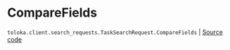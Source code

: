 # CompareFields
`toloka.client.search_requests.TaskSearchRequest.CompareFields` | [Source code](https://github.com/Toloka/toloka-kit/blob/v0.1.24/src/client/search_requests.py#L543)


